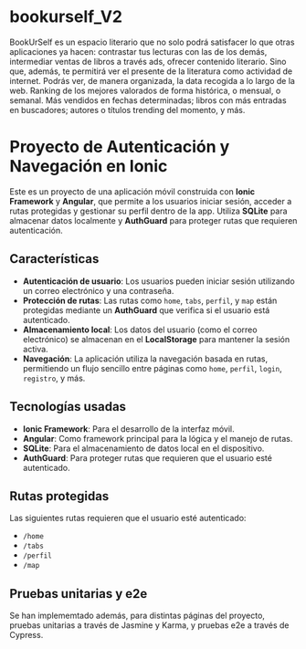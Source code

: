 ﻿# bookurself_V2

BookUrSelf es un espacio literario que no solo podrá satisfacer lo que otras aplicaciones ya hacen: contrastar tus lecturas con las de los demás, intermediar ventas de libros a través ads, ofrecer contenido literario. Sino que, además, te permitirá ver el presente de la literatura como actividad de internet.
Podrás ver, de manera organizada, la data recogida a lo largo de la web. Ranking de los mejores valorados de forma histórica, o mensual, o semanal. Más vendidos en fechas determinadas; libros con más entradas en buscadores; autores o títulos trending del momento, y más.


# Proyecto de Autenticación y Navegación en Ionic

Este es un proyecto de una aplicación móvil construida con **Ionic Framework** y **Angular**, que permite a los usuarios iniciar sesión, acceder a rutas protegidas y gestionar su perfil dentro de la app. Utiliza **SQLite** para almacenar datos localmente y **AuthGuard** para proteger rutas que requieren autenticación.

## Características

- **Autenticación de usuario**: Los usuarios pueden iniciar sesión utilizando un correo electrónico y una contraseña.
- **Protección de rutas**: Las rutas como `home`, `tabs`, `perfil`, y `map` están protegidas mediante un **AuthGuard** que verifica si el usuario está autenticado.
- **Almacenamiento local**: Los datos del usuario (como el correo electrónico) se almacenan en el **LocalStorage** para mantener la sesión activa.
- **Navegación**: La aplicación utiliza la navegación basada en rutas, permitiendo un flujo sencillo entre páginas como `home`, `perfil`, `login`, `registro`, y más.

## Tecnologías usadas

- **Ionic Framework**: Para el desarrollo de la interfaz móvil.
- **Angular**: Como framework principal para la lógica y el manejo de rutas.
- **SQLite**: Para el almacenamiento de datos local en el dispositivo.
- **AuthGuard**: Para proteger rutas que requieren que el usuario esté autenticado.



## Rutas protegidas

Las siguientes rutas requieren que el usuario esté autenticado:

- `/home`
- `/tabs`
- `/perfil`
- `/map`

## Pruebas unitarias y e2e
Se han implememtado además, para distintas páginas del proyecto, pruebas unitarias a través de Jasmine y Karma, y pruebas e2e a través de Cypress.



